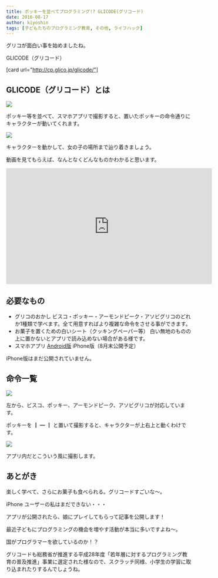 ```yaml
---
title: ポッキーを並べてプログラミング!? GLICODE(グリコード)
date: 2016-08-17
author: kiyoshin
tags: [子どもたちのプログラミング教育, その他, ライフハック]
---
```


グリコが面白い事を始めましたね。

GLICODE（グリコード）

[card url="http://cp.glico.jp/glicode/"]

<h2>GLICODE（グリコード）とは</h2>

![](images/glicode-programming-1.png)

ポッキー等を並べて、スマホアプリで撮影すると、置いたポッキーの命令通りにキャラクターが動いてくれます。

![](images/glicode-programming-2.png)

キャラクターを動かして、女の子の場所まで辿り着きましょう。

動画を見てもらえば、なんとなくどんなものかわかると思います。

<iframe width="560" height="315" src="https://www.youtube.com/embed/LhWkR0nUd1A" frameborder="0" allowfullscreen></iframe>

<h2>必要なもの</h2>

<ul>
<li>グリコのおかし
ビスコ・ポッキー・アーモンドピーク・アソビグリコのどれか1種類で学べます。全て用意すればより複雑な命令をさせる事ができます。</li>
<li>お菓子を置くための白いシート（クッキングペーパー等）
白い無地のものの上に置かないとアプリで読み込めない場合がある様です。</li>
<li>スマホアプリ
<a href="https://play.google.com/store/apps/details?id=jp.glico.cp.GLICODE">Android版</a>
iPhone版（8月末公開予定）</li>
</ul>

iPhone版はまだ公開されていません。

<h2>命令一覧</h2>

![](images/glicode-programming-3.png)

左から、ビスコ、ポッキー、アーモンドピーク、アソビグリコが対応しています。

ポッキーを ┃ ━ ┃ と置いて撮影すると、キャラクターが上右上と動くわけです。

![](images/glicode-programming-4.png)

アプリ内だとこういう風に撮影します。

<h2>あとがき</h2>

楽しく学べて、さらにお菓子も食べられる。グリコードすごいな～。

iPhone ユーザーの私はまだできない・・・

アプリが公開されたら、娘にプレイしてもらって記事を公開します！

最近子どもにプログラミングの機会を増やす活動が本当に多いですよね～。

国がプログラマーを欲しているのか！？

グリコードも総務省が推進する平成28年度「若年層に対するプログラミング教育の普及推進」事業に選定された様なので、スクラッチ同様、小学生の学習に取り込まれたりするんでしょうね。